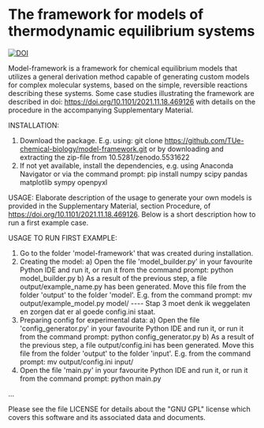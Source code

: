 # The framework for models of thermodynamic equilibrium systems
[![DOI](https://zenodo.org/badge/399795756.svg)](https://zenodo.org/badge/latestdoi/399795756)

Model-framework is a framework for chemical equilibrium models that utilizes a
general derivation method capable of generating custom models for complex
molecular systems, based on the simple, reversible reactions describing
these systems. Some case studies illustrating the framework are described in
doi: https://doi.org/10.1101/2021.11.18.469126 with details on the procedure
in the accompanying Supplementary Material.


INSTALLATION:
1) Download the package. E.g. using:
   git clone https://github.com/TUe-chemical-biology/model-framework.git
   or by downloading and extracting the zip-file from 10.5281/zenodo.5531622
2) If not yet available, install the dependencies, e.g. using Anaconda
   Navigator or via the command prompt:
   pip install numpy scipy pandas matplotlib sympy openpyxl

USAGE:
Elaborate description of the usage to generate your own models is
provided in the Supplementary Material, section Procedure, of
https://doi.org/10.1101/2021.11.18.469126. Below is a short description
how to run a first example case.

USAGE TO RUN FIRST EXAMPLE:
1) Go to the folder 'model-framework' that was created during installation.
2) Creating the model:
   a) Open the file 'model_builder.py' in your favourite Python IDE and
      run it, or run it from the command prompt:
      python model_builder.py
   b) As a result of the previous step, a file output/example_name.py has been
      generated. Move this file from the folder 'output' to the folder 'model'.
      E.g. from the command prompt:
      mv output/example_model.py model/
---- Stap 3 moet denk ik weggelaten en zorgen dat er al goede config.ini staat.
3) Preparing config for experimental data:
   a) Open the file 'config_generator.py' in your favourite Python IDE and
      run it, or run it from the command prompt:
      python config_generator.py
   b) As a result of the previous step, a file output/config.ini has been
      generated. Move this file from the folder 'output' to the folder 'input'.
      E.g. from the command prompt:
      mv output/config.ini input/
4) Open the file 'main.py' in your favourite Python IDE and run it,
   or run it from the command prompt:
   python main.py

...



Please see the file LICENSE for details about the "GNU GPL"
license which covers this software and its associated data and
documents.
